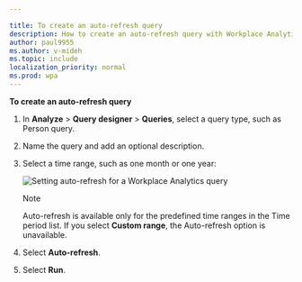 ```yaml
---

title: To create an auto-refresh query
description: How to create an auto-refresh query with Workplace Analytics. 
author: paul9955
ms.author: v-mideh
ms.topic: include
localization_priority: normal 
ms.prod: wpa
---
```


**To create an auto-refresh query**

1. In **Analyze** > **Query designer** > **Queries**, select a query type, such as Person query.
2. Name the query and add an optional description.
3. Select a time range, such as one month or one year:

    <img src="../Images/WpA/Tutorials/auto-refresh-query.png" alt="Setting auto-refresh for a Workplace Analytics query">

   >[!Note]
   >Auto-refresh is available only for the predefined time ranges in the Time period list. If you select **Custom range**, the Auto-refresh option is unavailable.

4. Select **Auto-refresh**.
5. Select **Run**.
